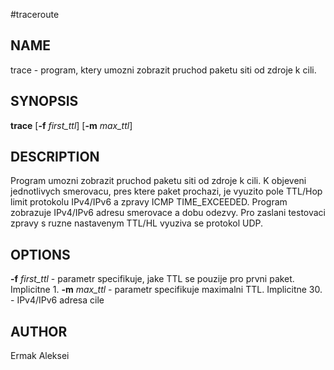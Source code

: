#traceroute
## **NAME** ##
trace - program, ktery umozni zobrazit pruchod paketu siti od zdroje k cili.

## **SYNOPSIS** ##
**trace** [**-f** *first_ttl*] [**-m** *max_ttl*] <ip-adress>

## **DESCRIPTION** ##
Program umozni zobrazit pruchod paketu siti od zdroje k cili. K objeveni jednotlivych smerovacu,
pres ktere paket prochazi, je vyuzito pole TTL/Hop limit protokolu IPv4/IPv6 a zpravy ICMP TIME_EXCEEDED.
Program zobrazuje IPv4/IPv6 adresu smerovace a dobu odezvy.
Pro zaslani testovaci zpravy s ruzne nastavenym TTL/HL vyuziva se protokol UDP.
## **OPTIONS** ##
**-f** *first_ttl* - parametr specifikuje, jake TTL se pouzije pro prvni paket. Implicitne 1.
**-m** *max_ttl* - parametr specifikuje maximalni TTL. Implicitne 30.
**<ip-adress>** - IPv4/IPv6 adresa cile
## **AUTHOR** ##
Ermak Aleksei
